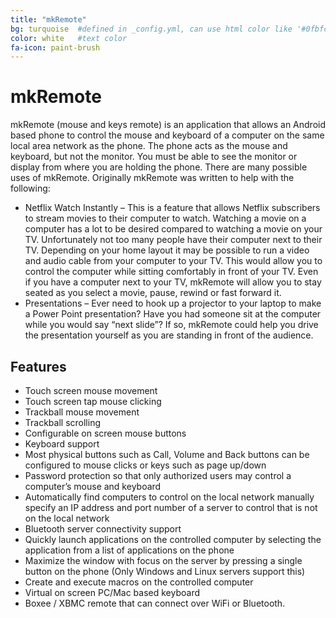 ```yaml
---
title: "mkRemote"
bg: turquoise  #defined in _config.yml, can use html color like '#0fbfcf'
color: white   #text color
fa-icon: paint-brush
---
```


# mkRemote
mkRemote (mouse and keys remote) is an application that allows an Android based phone to control the mouse and keyboard of a computer on the same local area network as the phone.  The phone acts as the mouse and keyboard, but not the monitor.  You must be able to see the monitor or display from where you are holding the phone.  There are many possible uses of mkRemote.  Originally mkRemote was written to help with the following:

* Netflix Watch Instantly – This is a feature that allows Netflix subscribers to stream movies to their computer to watch.  Watching a movie on a computer has a lot to be desired compared to watching a movie on your TV.  Unfortunately not too many people have their computer next to their TV.  Depending on your home layout it may be possible to run a video and audio cable from your computer to your TV.  This would allow you to control the computer while sitting comfortably in front of your TV.  Even if you have a computer next to your TV, mkRemote will allow you to stay seated as you select a movie, pause, rewind or fast forward it.
* Presentations – Ever need to hook up a projector to your laptop to make a Power Point presentation?  Have you had someone sit at the computer while you would say “next slide”?  If so, mkRemote could help you drive the presentation yourself as you are standing in front of the audience.

## Features

* Touch screen mouse movement
* Touch screen tap mouse clicking
* Trackball mouse movement
* Trackball scrolling
* Configurable on screen mouse buttons
* Keyboard support
* Most physical buttons such as Call, Volume and Back buttons can be configured to mouse clicks or keys such as page up/down
* Password protection so that only authorized users may control a computer’s mouse and keyboard
* Automatically find computers to control on the local network
manually specify an IP address and port number of a server to control that is not on the local network
* Bluetooth server connectivity support
* Quickly launch applications on the controlled computer by selecting the application from a list of applications on the phone
* Maximize the window with focus on the server by pressing a single button on the phone (Only Windows and Linux servers support this)
* Create and execute macros on the controlled computer
* Virtual on screen PC/Mac based keyboard
* Boxee / XBMC remote that can connect over WiFi or Bluetooth.



